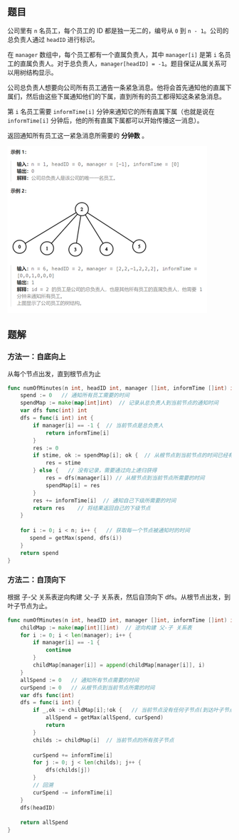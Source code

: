 ## 题目

公司里有 `n` 名员工，每个员工的 ID 都是独一无二的，编号从 `0` 到 `n - 1`。公司的总负责人通过 `headID` 进行标识。

在 `manager` 数组中，每个员工都有一个直属负责人，其中 `manager[i]` 是第 `i` 名员工的直属负责人。对于总负责人，`manager[headID] = -1`。题目保证从属关系可以用树结构显示。

公司总负责人想要向公司所有员工通告一条紧急消息。他将会首先通知他的直属下属们，然后由这些下属通知他们的下属，直到所有的员工都得知这条紧急消息。

第 `i` 名员工需要 `informTime[i]` 分钟来通知它的所有直属下属（也就是说在 `informTime[i]` 分钟后，他的所有直属下属都可以开始传播这一消息）。

返回通知所有员工这一紧急消息所需要的 **分钟数** 。

<img src="4-1376.通知所有员工所需的时间.assets/image-20240302180320158.png" alt="image-20240302180320158" style="zoom:50%;" />

## 题解

### 方法一：自底向上

从每个节点出发，直到根节点为止

```go
func numOfMinutes(n int, headID int, manager []int, informTime []int) int {
    spend := 0   // 通知所有员工需要的时间
    spendMap := make(map[int]int)  // 记录从总负责人到当前节点的通知时间
    var dfs func(int) int
    dfs = func(i int) int {
        if manager[i] == -1 {  // 当前节点是总负责人
            return informTime[i]
        }
        res := 0
        if stime, ok := spendMap[i]; ok {  // 从根节点到当前节点的时间已经有记录
            res = stime
        } else {   // 没有记录，需要通过向上递归获得
            res = dfs(manager[i]) // 从根节点到当前节点所需要的时间
            spendMap[i] = res
        }
        res += informTime[i]  // 通知自己下级所需要的时间
        return res    // 将结果返回自己的下级节点
    }

    for i := 0; i < n; i++ {   // 获取每一个节点被通知时的时间
       spend = getMax(spend, dfs(i)) 
    }
    return spend
}
```

### 方法二：自顶向下

根据 子-父 关系表逆向构建 父-子 关系表，然后自顶向下 dfs。从根节点出发，到叶子节点为止。

```go
func numOfMinutes(n int, headID int, manager []int, informTime []int) int {
    childMap := make(map[int][]int)  // 逆向构建 父-子 关系表
    for i := 0; i < len(manager); i++ {
        if manager[i] == -1 {
            continue
        }
        childMap[manager[i]] = append(childMap[manager[i]], i)
    }
    allSpend := 0   // 通知所有节点需要的时间
    curSpend := 0   // 从根节点到当前节点所需的时间
    var dfs func(int)
    dfs = func(i int) {
        if _,ok := childMap[i];!ok {   // 当前节点没有任何子节点(到达叶子节点)
            allSpend = getMax(allSpend, curSpend)
            return
        }
        childs := childMap[i]  // 当前节点的所有孩子节点

        curSpend += informTime[i]  
        for j := 0; j < len(childs); j++ {
            dfs(childs[j])
        }
        // 回溯
        curSpend -= informTime[i]
    }
    dfs(headID)

    return allSpend
}
```

